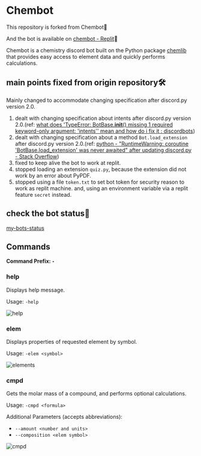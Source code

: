 # Chembot

This repository is forked from Chembot🐙

And the bot is available on [chembot - Replit](https://replit.com/@hachikou136/chembot)💪

Chembot is a chemistry discord bot built on the Python package [chemlib](https://github.com/chemlib/chemlib) that provides easy access to element data and quickly performs calculations.

## main points fixed from origin repository🛠

Mainly changed to accommodate changing specification after discord.py version 2.0.

1. dealt with changing specification about intents after discord.py version 2.0.(ref: [what does 'TypeError: BotBase.__init__() missing 1 required keyword-only argument: 'intents'' mean and how do i fix it : discordbots](https://www.reddit.com/r/discordbots/comments/x6ljgk/what_does_typeerror_botbase_init_missing_1/))
2. dealt with changing specification about a method `Bot.load_extension` after discord.py version 2.0.(ref: [python - "RuntimeWarning: coroutine 'BotBase.load_extension' was never awaited" after updating discord.py - Stack Overflow](https://stackoverflow.com/questions/71504627/runtimewarning-coroutine-botbase-load-extension-was-never-awaited-after-upd))
3. fixed to keep alive the bot to work at replit.
4. stopped loading an extension `quiz.py`, because the extension did not work by an error about PyPDF.
5. stopped using a file `token.txt` to set bot token for security reason to work as replit machine. and, using an environment variable via a replit feature `secret` instead.

## check the bot status🤖

[my-bots-status](https://stats.uptimerobot.com/ODYmKHNjr6)

## Commands

**Command Prefix: ``-``**

### help

Displays help message.

Usage: ``-help``

![help](https://user-images.githubusercontent.com/58019082/104853716-7f201300-58b7-11eb-9e6e-c697b32e18e0.jpg)

### elem 

Displays properties of requested element by symbol.

Usage: ``-elem <symbol>``

![elements](https://user-images.githubusercontent.com/58019082/104853737-ad9dee00-58b7-11eb-86a0-b734113fcf2f.jpg)

### cmpd

Gets the molar mass of a compound, and performs optional calculations.

Usage: ``-cmpd <formula>``

Additional Parameters (accepts abbreviations): 
- ``--amount <number and units>``
- ``--composition <elem symbol>``

![cmpd](https://user-images.githubusercontent.com/58019082/104853774-e5a53100-58b7-11eb-881a-bd04ad914020.jpg)